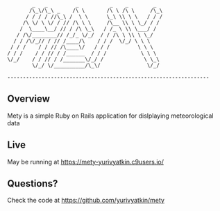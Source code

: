 
            _   _         _          _    _        _
           /\_\/\_\ _    /\ \       /\ \ /\ \     /\_\
          / / / / //\_\ /  \ \      \_\ \\ \ \   / / /
         /\ \/ \ \/ / // /\ \ \     /\__ \\ \ \_/ / /
        /  \____\__/ // / /\ \_\   / /_ \ \\ \___/ /
       / /\/________// /_/_ \/_/  / / /\ \ \\ \ \_/
      / / /\/_// / // /____/\    / / /  \/_/ \ \ \
     / / /    / / // /\____\/   / / /         \ \ \
    / / /    / / // / /______  / / /           \ \ \
    \/_/    / / // / /_______\/_/ /             \ \_\
            \/_/ \/__________/\_\/               \/_/

    -----------------------------------------------------------------

Overview
--------

Mety is a simple Ruby on Rails application for dislplaying meteorological data

Live
----

May be running at https://mety-yurivyatkin.c9users.io/

Questions?
----------

Check the code at https://github.com/yurivyatkin/mety
